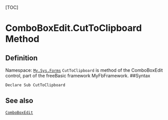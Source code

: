 [TOC]
# ComboBoxEdit.CutToClipboard Method

## Definition
Namespace: [`My.Sys.Forms`](My.Sys.Forms.md)
`CutToClipboard` is method of the ComboBoxEdit control, part of the freeBasic framework MyFbFramework.
##Syntax
```freeBasic
Declare Sub CutToClipboard
```

## See also
[`ComboBoxEdit`](ComboBoxEdit.md)
